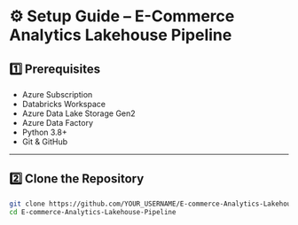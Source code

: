 # ⚙ Setup Guide – E-Commerce Analytics Lakehouse Pipeline

## 1️⃣ Prerequisites
- Azure Subscription
- Databricks Workspace
- Azure Data Lake Storage Gen2
- Azure Data Factory
- Python 3.8+
- Git & GitHub

---

## 2️⃣ Clone the Repository
```bash
git clone https://github.com/YOUR_USERNAME/E-commerce-Analytics-Lakehouse-Pipeline.git
cd E-commerce-Analytics-Lakehouse-Pipeline
